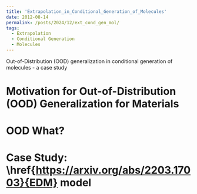 ```yaml
---
title: 'Extrapolation_in_Conditional_Generation_of_Molecules'
date: 2012-08-14
permalink: /posts/2024/12/ext_cond_gen_mol/
tags:
  - Extrapolation
  - Conditional Generation
  - Molecules
---
```


Out-of-Distribution (OOD) generalization in conditional generation of molecules - a case study

Motivation for Out-of-Distribution (OOD) Generalization for Materials
======

OOD What?
======

Case Study: \href{https://arxiv.org/abs/2203.17003}{EDM} model
======